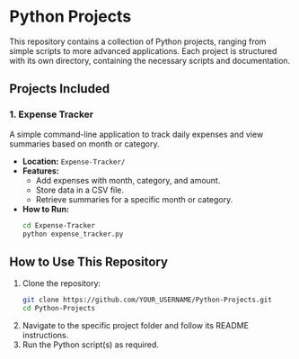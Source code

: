 # Python Projects

This repository contains a collection of Python projects, ranging from simple scripts to more advanced applications. Each project is structured with its own directory, containing the necessary scripts and documentation.

## Projects Included

### 1. Expense Tracker
A simple command-line application to track daily expenses and view summaries based on month or category.
- **Location:** `Expense-Tracker/`
- **Features:**
  - Add expenses with month, category, and amount.
  - Store data in a CSV file.
  - Retrieve summaries for a specific month or category.
- **How to Run:**
  ```sh
  cd Expense-Tracker
  python expense_tracker.py
  ```

## How to Use This Repository
1. Clone the repository:
   ```sh
   git clone https://github.com/YOUR_USERNAME/Python-Projects.git
   cd Python-Projects
   ```
2. Navigate to the specific project folder and follow its README instructions.
3. Run the Python script(s) as required.
